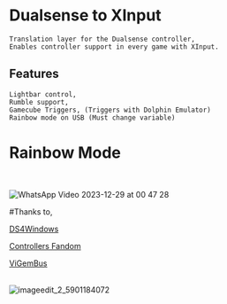 # Dualsense to XInput


    Translation layer for the Dualsense controller,
    Enables controller support in every game with XInput.

## Features


    Lightbar control,
    Rumble support,
    Gamecube Triggers, (Triggers with Dolphin Emulator)
    Rainbow mode on USB (Must change variable)



# Rainbow Mode  
⠀⠀⠀⠀⠀⠀⠀⠀⠀⠀⠀⠀⠀⠀

![WhatsApp Video 2023-12-29 at 00 47 28](https://github.com/Denellyne/DualSenseToXInput/assets/56112881/abfa3a68-9147-4e20-8e57-cac6196095cf)


#Thanks to,

[DS4Windows](https://github.com/Ryochan7/DS4Windows)


[Controllers Fandom](https://controllers.fandom.com/wiki/Sony_DualSense)


[ViGemBus](https://github.com/nefarius/ViGEmBus)

    
⠀⠀⠀⠀⠀⠀⠀⠀⠀⠀⠀⠀⠀⠀⠀⠀⠀⠀⠀⠀⠀⠀⠀⠀⠀⠀⠀⠀⠀⠀⠀⠀![imageedit_2_5901184072](https://github.com/Denellyne/DualSenseToXInput/assets/56112881/cdc5cd29-2a96-4e4b-afaf-6bf4f5e66a9d)
